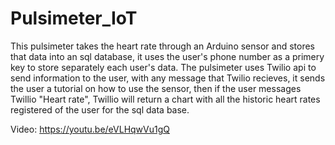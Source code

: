 # Pulsimeter_IoT
This pulsimeter takes the heart rate through an Arduino sensor and stores that data into an sql database, it uses the user's phone number as a primery key to store separately each user's data. The pulsimeter uses Twilio api to send information to the user, with any message that Twilio recieves, it sends the user a tutorial on how to use the sensor, then if the user messages Twillio "Heart rate", Twillio will return a chart with all the historic heart rates registered of the user for the sql data base.

Video: https://youtu.be/eVLHqwVu1gQ
